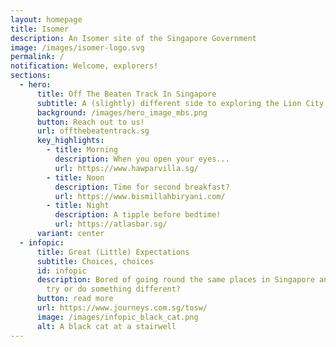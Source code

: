 ```yaml
---
layout: homepage
title: Isomer
description: An Isomer site of the Singapore Government
image: /images/isomer-logo.svg
permalink: /
notification: Welcome, explorers!
sections:
  - hero:
      title: Off The Beaten Track In Singapore
      subtitle: A (slightly) different side to exploring the Lion City
      background: /images/hero_image_mbs.png
      button: Reach out to us!
      url: offthebeatentrack.sg
      key_highlights:
        - title: Morning
          description: When you open your eyes...
          url: https://www.hawparvilla.sg/
        - title: Noon
          description: Time for second breakfast?
          url: https://www.bismillahbiryani.com/
        - title: Night
          description: A tipple before bedtime!
          url: https://atlasbar.sg/
      variant: center
  - infopic:
      title: Great (Little) Expectations
      subtitle: Choices, choices
      id: infopic
      description: Bored of going round the same places in Singapore and wanting to
        try or do something different?
      button: read more
      url: https://www.journeys.com.sg/tosw/
      image: /images/infopic_black_cat.png
      alt: A black cat at a stairwell
---
```

